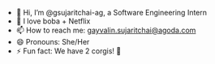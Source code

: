 - 👋 Hi, I’m @gsujaritchai-ag, a Software Engineering Intern
- 👀 I love boba + Netflix 
- 📫 How to reach me: gayvalin.sujaritchai@agoda.com
- 😄 Pronouns: She/Her
- ⚡ Fun fact: We have 2 corgis! 🐶

<!---
gsujaritchai-ag/gsujaritchai-ag is a ✨ special ✨ repository because its `README.md` (this file) appears on your GitHub profile.
You can click the Preview link to take a look at your changes.
--->
